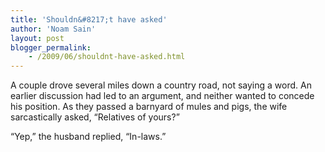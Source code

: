 ```yaml
---
title: 'Shouldn&#8217;t have asked'
author: 'Noam Sain'
layout: post
blogger_permalink:
    - /2009/06/shouldnt-have-asked.html
---
```


A couple drove several miles down a country road, not saying a word. An earlier discussion had led to an argument, and neither wanted to concede his position. As they passed a barnyard of mules and pigs, the wife sarcastically asked, “Relatives of yours?”  
  
“Yep,” the husband replied, “In-laws.”